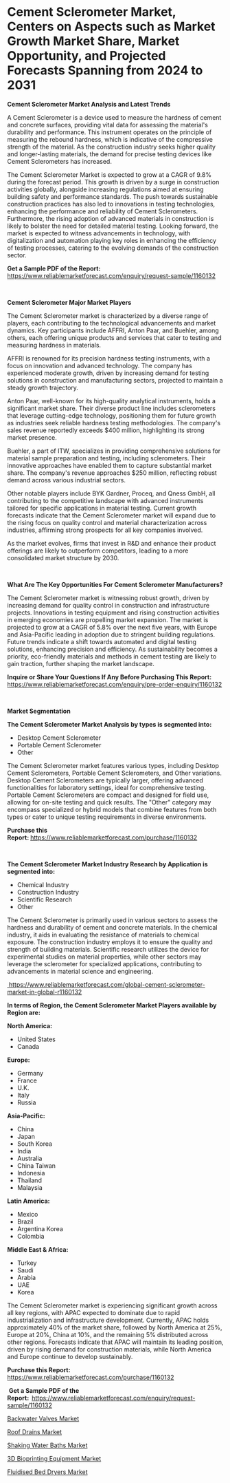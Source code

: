 <p><h1>Cement Sclerometer Market, Centers on Aspects such as Market Growth Market Share, Market Opportunity, and Projected Forecasts Spanning from 2024 to 2031</h1></p><p><strong>Cement Sclerometer Market Analysis and Latest Trends</strong></p>
<p><p>A Cement Sclerometer is a device used to measure the hardness of cement and concrete surfaces, providing vital data for assessing the material's durability and performance. This instrument operates on the principle of measuring the rebound hardness, which is indicative of the compressive strength of the material. As the construction industry seeks higher quality and longer-lasting materials, the demand for precise testing devices like Cement Sclerometers has increased.</p><p>The Cement Sclerometer Market is expected to grow at a CAGR of 9.8% during the forecast period. This growth is driven by a surge in construction activities globally, alongside increasing regulations aimed at ensuring building safety and performance standards. The push towards sustainable construction practices has also led to innovations in testing technologies, enhancing the performance and reliability of Cement Sclerometers. Furthermore, the rising adoption of advanced materials in construction is likely to bolster the need for detailed material testing. Looking forward, the market is expected to witness advancements in technology, with digitalization and automation playing key roles in enhancing the efficiency of testing processes, catering to the evolving demands of the construction sector.</p></p>
<p><strong>Get a Sample PDF of the Report:&nbsp;</strong> <a href="https://www.reliablemarketforecast.com/enquiry/request-sample/1160132?utm_campaign=1105&utm_medium=2&utm_source=Github&utm_content=ia&utm_term=26122024&utm_id=cement-sclerometer">https://www.reliablemarketforecast.com/enquiry/request-sample/1160132</a></p>
<p>&nbsp;</p>
<p><strong>Cement Sclerometer Major Market Players</strong></p>
<p><p>The Cement Sclerometer market is characterized by a diverse range of players, each contributing to the technological advancements and market dynamics. Key participants include AFFRI, Anton Paar, and Buehler, among others, each offering unique products and services that cater to testing and measuring hardness in materials.</p><p>AFFRI is renowned for its precision hardness testing instruments, with a focus on innovation and advanced technology. The company has experienced moderate growth, driven by increasing demand for testing solutions in construction and manufacturing sectors, projected to maintain a steady growth trajectory.</p><p>Anton Paar, well-known for its high-quality analytical instruments, holds a significant market share. Their diverse product line includes sclerometers that leverage cutting-edge technology, positioning them for future growth as industries seek reliable hardness testing methodologies. The company's sales revenue reportedly exceeds $400 million, highlighting its strong market presence.</p><p>Buehler, a part of ITW, specializes in providing comprehensive solutions for material sample preparation and testing, including sclerometers. Their innovative approaches have enabled them to capture substantial market share. The company's revenue approaches $250 million, reflecting robust demand across various industrial sectors.</p><p>Other notable players include BYK Gardner, Proceq, and Qness GmbH, all contributing to the competitive landscape with advanced instruments tailored for specific applications in material testing. Current growth forecasts indicate that the Cement Sclerometer market will expand due to the rising focus on quality control and material characterization across industries, affirming strong prospects for all key companies involved.</p><p>As the market evolves, firms that invest in R&D and enhance their product offerings are likely to outperform competitors, leading to a more consolidated market structure by 2030.</p></p>
<p>&nbsp;</p>
<p><strong>What Are The Key Opportunities For Cement Sclerometer Manufacturers?</strong></p>
<p><p>The Cement Sclerometer market is witnessing robust growth, driven by increasing demand for quality control in construction and infrastructure projects. Innovations in testing equipment and rising construction activities in emerging economies are propelling market expansion. The market is projected to grow at a CAGR of 5.8% over the next five years, with Europe and Asia-Pacific leading in adoption due to stringent building regulations. Future trends indicate a shift towards automated and digital testing solutions, enhancing precision and efficiency. As sustainability becomes a priority, eco-friendly materials and methods in cement testing are likely to gain traction, further shaping the market landscape.</p></p>
<p><strong>Inquire or Share Your Questions If Any Before Purchasing This Report:</strong> <a href="https://www.reliablemarketforecast.com/enquiry/pre-order-enquiry/1160132?utm_campaign=1105&utm_medium=2&utm_source=Github&utm_content=ia&utm_term=26122024&utm_id=cement-sclerometer">https://www.reliablemarketforecast.com/enquiry/pre-order-enquiry/1160132</a></p>
<p>&nbsp;</p>
<p><strong>Market Segmentation</strong></p>
<p><strong>The Cement Sclerometer Market Analysis by types is segmented into:</strong></p>
<p><ul><li>Desktop Cement Sclerometer</li><li>Portable Cement Sclerometer</li><li>Other</li></ul></p>
<p><p>The Cement Sclerometer market features various types, including Desktop Cement Sclerometers, Portable Cement Sclerometers, and Other variations. Desktop Cement Sclerometers are typically larger, offering advanced functionalities for laboratory settings, ideal for comprehensive testing. Portable Cement Sclerometers are compact and designed for field use, allowing for on-site testing and quick results. The "Other" category may encompass specialized or hybrid models that combine features from both types or cater to unique testing requirements in diverse environments.</p></p>
<p><strong>Purchase this Report:&nbsp;</strong><a href="https://www.reliablemarketforecast.com/purchase/1160132?utm_campaign=1105&utm_medium=2&utm_source=Github&utm_content=ia&utm_term=26122024&utm_id=cement-sclerometer">https://www.reliablemarketforecast.com/purchase/1160132</a></p>
<p>&nbsp;</p>
<p><strong>The Cement Sclerometer Market Industry Research by Application is segmented into:</strong></p>
<p><ul><li>Chemical Industry</li><li>Construction Industry</li><li>Scientific Research</li><li>Other</li></ul></p>
<p><p>The Cement Sclerometer is primarily used in various sectors to assess the hardness and durability of cement and concrete materials. In the chemical industry, it aids in evaluating the resistance of materials to chemical exposure. The construction industry employs it to ensure the quality and strength of building materials. Scientific research utilizes the device for experimental studies on material properties, while other sectors may leverage the sclerometer for specialized applications, contributing to advancements in material science and engineering.</p></p>
<p><a href="https://www.reliablemarketforecast.com/global-cement-sclerometer-market-in-global-r1160132?utm_campaign=1105&utm_medium=2&utm_source=Github&utm_content=ia&utm_term=26122024&utm_id=cement-sclerometer">&nbsp;https://www.reliablemarketforecast.com/global-cement-sclerometer-market-in-global-r1160132</a></p>
<p><strong>In terms of Region, the Cement Sclerometer Market Players available by Region are:</strong></p>
<p>
    <p> <strong> North America: </strong>
        <ul>
            <li>United States</li>
            <li>Canada</li>
        </ul>
        </p> 
    <p> <strong> Europe: </strong>
        <ul>
            <li>Germany</li>
            <li>France</li>
            <li>U.K.</li>
            <li>Italy</li>
            <li>Russia</li>
        </ul>
        </p> 
    <p> <strong> Asia-Pacific: </strong>
        <ul>
            <li>China</li>
            <li>Japan</li>
            <li>South Korea</li>
            <li>India</li>
            <li>Australia</li>
            <li>China Taiwan</li>
            <li>Indonesia</li>
            <li>Thailand</li>
            <li>Malaysia</li>
        </ul>
        </p> 
    <p> <strong> Latin America: </strong>
        <ul>
            <li>Mexico</li>
            <li>Brazil</li>
            <li>Argentina Korea</li>
            <li>Colombia</li>
        </ul>
        </p> 
    <p> <strong> Middle East & Africa: </strong>
        <ul>
            <li>Turkey</li>
            <li>Saudi</li>
            <li>Arabia</li>
            <li>UAE</li>
            <li>Korea</li>
        </ul>
    </p>
    </p>
<p><p>The Cement Sclerometer market is experiencing significant growth across all key regions, with APAC expected to dominate due to rapid industrialization and infrastructure development. Currently, APAC holds approximately 40% of the market share, followed by North America at 25%, Europe at 20%, China at 10%, and the remaining 5% distributed across other regions. Forecasts indicate that APAC will maintain its leading position, driven by rising demand for construction materials, while North America and Europe continue to develop sustainably.</p></p>
<p><strong>Purchase this Report: </strong><a href="https://www.reliablemarketforecast.com/purchase/1160132?utm_campaign=1105&utm_medium=2&utm_source=Github&utm_content=ia&utm_term=26122024&utm_id=cement-sclerometer">https://www.reliablemarketforecast.com/purchase/1160132</a></p>
<p>&nbsp;<strong>Get a Sample PDF of the Report:&nbsp;&nbsp;</strong><a href="https://www.reliablemarketforecast.com/enquiry/request-sample/1160132?utm_campaign=1105&utm_medium=2&utm_source=Github&utm_content=ia&utm_term=26122024&utm_id=cement-sclerometer">https://www.reliablemarketforecast.com/enquiry/request-sample/1160132</a></p>
<p><strong></strong></p>
<p><p><a href="https://www.linkedin.com/pulse/disruption-innovation-backwater-valves-industry-market-yjeif?utm_campaign=1105&utm_medium=2&utm_source=Github&utm_content=ia&utm_term=26122024&utm_id=cement-sclerometer">Backwater Valves Market</a></p><p><a href="https://www.linkedin.com/pulse/roof-drains-market-outlook-growth-trends-119-cagr-from-pkpwf?utm_campaign=1105&utm_medium=2&utm_source=Github&utm_content=ia&utm_term=26122024&utm_id=cement-sclerometer">Roof Drains Market</a></p><p><a href="https://www.linkedin.com/pulse/market-demand-revenue-shaking-water-baths-146-cagr-from-fzjef?utm_campaign=1105&utm_medium=2&utm_source=Github&utm_content=ia&utm_term=26122024&utm_id=cement-sclerometer">Shaking Water Baths Market</a></p><p><a href="https://github.com/prosalinda88/Market-Research-Report-List-6/blob/main/3d-bioprinting-equipment-market.md?utm_campaign=1105&utm_medium=2&utm_source=Github&utm_content=ia&utm_term=26122024&utm_id=cement-sclerometer">3D Bioprinting Equipment Market</a></p><p><a href="https://www.linkedin.com/pulse/technology-functions-growth-fluidised-bed-dryers-market-analysis-ampff?utm_campaign=1105&utm_medium=2&utm_source=Github&utm_content=ia&utm_term=26122024&utm_id=cement-sclerometer">Fluidised Bed Dryers Market</a></p></p>